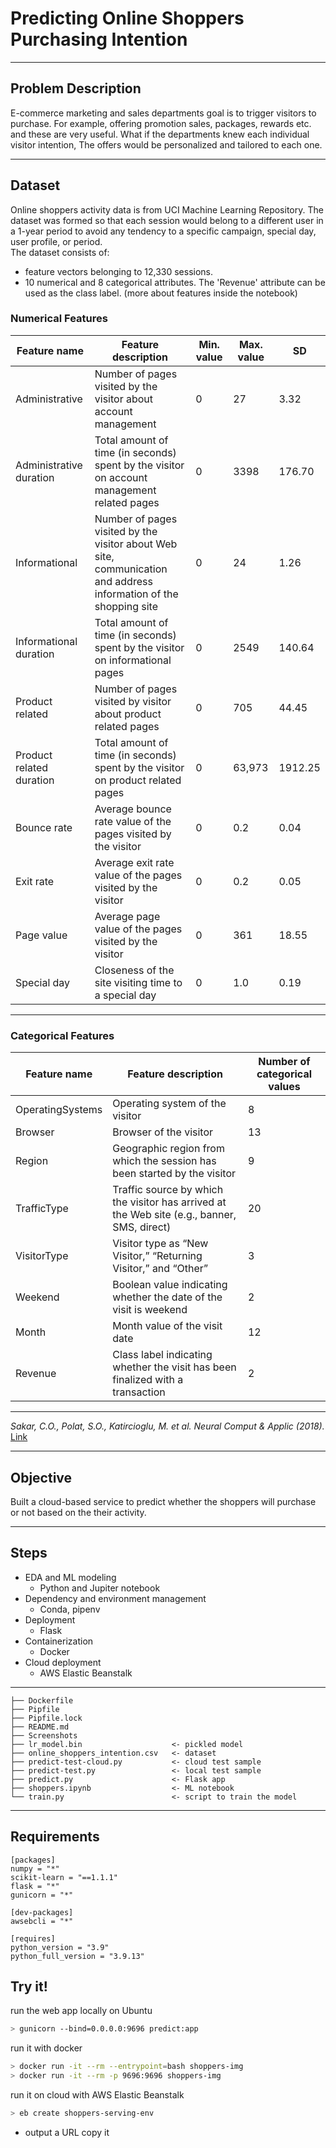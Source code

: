 # Predicting Online Shoppers Purchasing Intention 
----------------------
## Problem Description     
E-commerce marketing and sales departments goal is to trigger visitors to purchase. For example, offering promotion sales, packages, rewards etc. and these are very useful. What if the departments knew each individual visitor intention, The offers would be personalized and tailored to each one.        

----------------------
## Dataset    
Online shoppers activity data is from UCI Machine Learning Repository. The dataset was formed so that each session would belong to a different user in a 1-year period to avoid any tendency to a specific campaign, special day, user profile, or period.       
The dataset consists of:       
- feature vectors belonging to 12,330 sessions. 
- 10 numerical and 8 categorical attributes. 
The 'Revenue' attribute can be used as the class label. (more about features inside the notebook)    

        
### Numerical Features
|Feature name	|Feature description	|Min. value	|Max. value	|SD|
|---|---|---|---|---|
|Administrative|	Number of pages visited by the visitor about account management	|0|	27|	3.32|
|Administrative duration|	Total amount of time (in seconds) spent by the visitor on account management related pages|	0|	3398|	176.70|
|Informational|	Number of pages visited by the visitor about Web site, communication and address information of the shopping site	|0	|24	|1.26|
|Informational duration|	Total amount of time (in seconds) spent by the visitor on informational pages|	0|	2549|	140.64|
|Product related|	Number of pages visited by visitor about product related pages|	0|	705|	44.45|
|Product related duration|	Total amount of time (in seconds) spent by the visitor on product related pages	|0	|63,973|	1912.25|
|Bounce rate|	Average bounce rate value of the pages visited by the visitor	|0	|0.2	|0.04|
|Exit rate|	Average exit rate value of the pages visited by the visitor	|0	|0.2	|0.05|
|Page value|	Average page value of the pages visited by the visitor	|0	|361	|18.55|
|Special day	|Closeness of the site visiting time to a special day	|0	|1.0	|0.19|
     
-------------------------     
              
### Categorical Features
|Feature name	|Feature description|	Number of categorical values|
|---|---|---|
|OperatingSystems	|Operating system of the visitor	|8|
|Browser	|Browser of the visitor	|13|
|Region	|Geographic region from which the session has been started by the visitor	|9|
|TrafficType	|Traffic source by which the visitor has arrived at the Web site (e.g., banner, SMS, direct)	|20|
|VisitorType	|Visitor type as “New Visitor,” “Returning Visitor,” and “Other”	|3|
|Weekend	|Boolean value indicating whether the date of the visit is weekend	|2|
|Month	|Month value of the visit date	|12|
|Revenue	|Class label indicating whether the visit has been finalized with a transaction|2|
----------------------------------     
    
*Sakar, C.O., Polat, S.O., Katircioglu, M. et al. Neural Comput & Applic (2018).*
[Link](https://archive.ics.uci.edu/ml/datasets/Online+Shoppers+Purchasing+Intention+Dataset)

----------------------
## Objective       
Built a cloud-based service to predict whether the shoppers will purchase or not based on the their activity.
    
----------------------
## Steps
- EDA and ML modeling
    - Python and Jupiter notebook
- Dependency and environment management
    - Conda, pipenv
- Deployment 
    - Flask
- Containerization
    - Docker
- Cloud deployment
    - AWS Elastic Beanstalk
----------------------  
``` 
├── Dockerfile
├── Pipfile
├── Pipfile.lock
├── README.md
├── Screenshots 
├── lr_model.bin                    <- pickled model
├── online_shoppers_intention.csv   <- dataset
├── predict-test-cloud.py           <- cloud test sample
├── predict-test.py                 <- local test sample
├── predict.py                      <- Flask app
├── shoppers.ipynb                  <- ML notebook
└── train.py                        <- script to train the model
```
-----------------------------  
## Requirements
```
[packages]
numpy = "*"
scikit-learn = "==1.1.1"
flask = "*"
gunicorn = "*"

[dev-packages]
awsebcli = "*"

[requires]
python_version = "3.9"
python_full_version = "3.9.13"
````
## Try it!
run the web app locally on Ubuntu
``` bash 
> gunicorn --bind=0.0.0.0:9696 predict:app
```
run it with docker
``` bash
> docker run -it --rm --entrypoint=bash shoppers-img
> docker run -it --rm -p 9696:9696 shoppers-img
```
run it on cloud with AWS Elastic Beanstalk
``` bash
> eb create shoppers-serving-env
```    
- output a URL copy it
